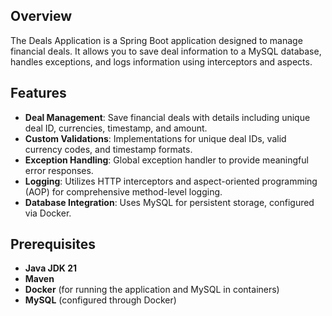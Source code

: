 ## Overview

The Deals Application is a Spring Boot application designed to manage financial deals. It allows you to save deal information to a MySQL database, handles exceptions, and logs information using interceptors and aspects.

## Features

- **Deal Management**: Save financial deals with details including unique deal ID, currencies, timestamp, and amount.
- **Custom Validations**: Implementations for unique deal IDs, valid currency codes, and timestamp formats.
- **Exception Handling**: Global exception handler to provide meaningful error responses.
- **Logging**: Utilizes HTTP interceptors and aspect-oriented programming (AOP) for comprehensive method-level logging.
- **Database Integration**: Uses MySQL for persistent storage, configured via Docker.

## Prerequisites

- **Java JDK 21**
- **Maven**
- **Docker** (for running the application and MySQL in containers)
- **MySQL** (configured through Docker)
